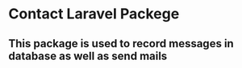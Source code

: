 # Contact Laravel Packege

## This package is used to record messages in database as well as send mails